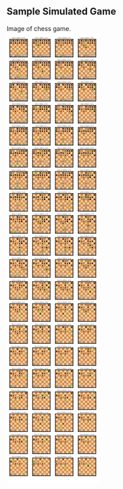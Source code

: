 ## Sample Simulated Game
Image of chess game.
<br/>
![image of chess game](./stockfish16-stockfish4-game.png)
